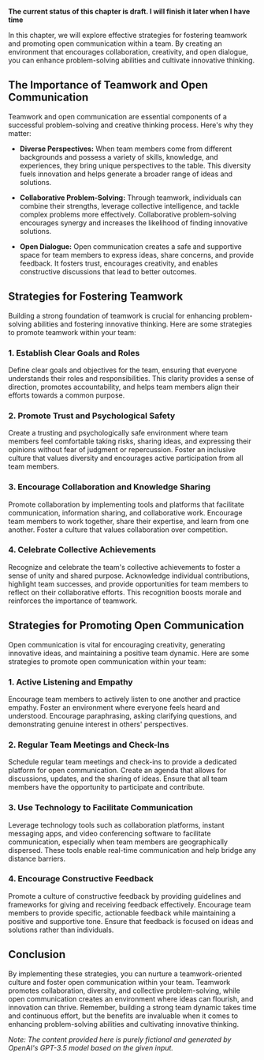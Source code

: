 **The current status of this chapter is draft. I will finish it later when I have time**

In this chapter, we will explore effective strategies for fostering teamwork and promoting open communication within a team. By creating an environment that encourages collaboration, creativity, and open dialogue, you can enhance problem-solving abilities and cultivate innovative thinking.

The Importance of Teamwork and Open Communication
-------------------------------------------------

Teamwork and open communication are essential components of a successful problem-solving and creative thinking process. Here's why they matter:

* **Diverse Perspectives:** When team members come from different backgrounds and possess a variety of skills, knowledge, and experiences, they bring unique perspectives to the table. This diversity fuels innovation and helps generate a broader range of ideas and solutions.

* **Collaborative Problem-Solving:** Through teamwork, individuals can combine their strengths, leverage collective intelligence, and tackle complex problems more effectively. Collaborative problem-solving encourages synergy and increases the likelihood of finding innovative solutions.

* **Open Dialogue:** Open communication creates a safe and supportive space for team members to express ideas, share concerns, and provide feedback. It fosters trust, encourages creativity, and enables constructive discussions that lead to better outcomes.

Strategies for Fostering Teamwork
---------------------------------

Building a strong foundation of teamwork is crucial for enhancing problem-solving abilities and fostering innovative thinking. Here are some strategies to promote teamwork within your team:

### 1. **Establish Clear Goals and Roles**

Define clear goals and objectives for the team, ensuring that everyone understands their roles and responsibilities. This clarity provides a sense of direction, promotes accountability, and helps team members align their efforts towards a common purpose.

### 2. **Promote Trust and Psychological Safety**

Create a trusting and psychologically safe environment where team members feel comfortable taking risks, sharing ideas, and expressing their opinions without fear of judgment or repercussion. Foster an inclusive culture that values diversity and encourages active participation from all team members.

### 3. **Encourage Collaboration and Knowledge Sharing**

Promote collaboration by implementing tools and platforms that facilitate communication, information sharing, and collaborative work. Encourage team members to work together, share their expertise, and learn from one another. Foster a culture that values collaboration over competition.

### 4. **Celebrate Collective Achievements**

Recognize and celebrate the team's collective achievements to foster a sense of unity and shared purpose. Acknowledge individual contributions, highlight team successes, and provide opportunities for team members to reflect on their collaborative efforts. This recognition boosts morale and reinforces the importance of teamwork.

Strategies for Promoting Open Communication
-------------------------------------------

Open communication is vital for encouraging creativity, generating innovative ideas, and maintaining a positive team dynamic. Here are some strategies to promote open communication within your team:

### 1. **Active Listening and Empathy**

Encourage team members to actively listen to one another and practice empathy. Foster an environment where everyone feels heard and understood. Encourage paraphrasing, asking clarifying questions, and demonstrating genuine interest in others' perspectives.

### 2. **Regular Team Meetings and Check-Ins**

Schedule regular team meetings and check-ins to provide a dedicated platform for open communication. Create an agenda that allows for discussions, updates, and the sharing of ideas. Ensure that all team members have the opportunity to participate and contribute.

### 3. **Use Technology to Facilitate Communication**

Leverage technology tools such as collaboration platforms, instant messaging apps, and video conferencing software to facilitate communication, especially when team members are geographically dispersed. These tools enable real-time communication and help bridge any distance barriers.

### 4. **Encourage Constructive Feedback**

Promote a culture of constructive feedback by providing guidelines and frameworks for giving and receiving feedback effectively. Encourage team members to provide specific, actionable feedback while maintaining a positive and supportive tone. Ensure that feedback is focused on ideas and solutions rather than individuals.

Conclusion
----------

By implementing these strategies, you can nurture a teamwork-oriented culture and foster open communication within your team. Teamwork promotes collaboration, diversity, and collective problem-solving, while open communication creates an environment where ideas can flourish, and innovation can thrive. Remember, building a strong team dynamic takes time and continuous effort, but the benefits are invaluable when it comes to enhancing problem-solving abilities and cultivating innovative thinking.

*Note: The content provided here is purely fictional and generated by OpenAI's GPT-3.5 model based on the given input.*
